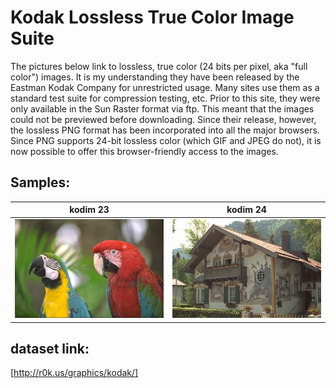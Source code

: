 #  Kodak Lossless True Color Image Suite

The pictures below link to lossless, true color (24 bits per pixel, aka "full color") images.  It is my understanding they have been released by the Eastman Kodak Company for unrestricted usage.  Many sites use them as a standard test suite for compression testing, etc.
Prior to this site, they were only available in the Sun Raster format via ftp.  This meant that the images could not be previewed before downloading.  Since their release, however, the lossless PNG format has been incorporated into all the major browsers.  Since PNG supports 24-bit lossless color (which GIF and JPEG do not), it is now possible to offer this browser-friendly access to the images.

	
## Samples:

kodim 23                     |  kodim 24
:-------------------------:|:-------------------------:
![kodim01](PhotoCD_PCD0992/23.png) |  ![kodim02](PhotoCD_PCD0992/24.png)


## dataset link: 
[http://r0k.us/graphics/kodak/]
